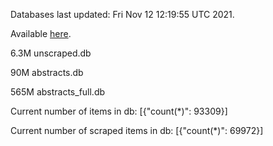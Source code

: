 Databases last updated: Fri Nov 12 12:19:55 UTC 2021. 

Available [here](https://github.com/cbeauhilton/ash-db/releases).

6.3M	unscraped.db

90M	abstracts.db

565M	abstracts_full.db

Current number of items in db:
[{"count(*)": 93309}]

Current number of scraped items in db:
[{"count(*)": 69972}]
